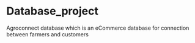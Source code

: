 # Database_project
Agroconnect database which is an eCommerce database for connection between farmers and customers 
